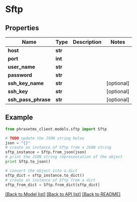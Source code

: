 # Sftp

## Properties

| Name                | Type    | Description | Notes      |
| ------------------- | ------- | ----------- | ---------- |
| **host**            | **str** |             |
| **port**            | **int** |             |
| **user_name**       | **str** |             |
| **password**        | **str** |             |
| **ssh_key_name**    | **str** |             | [optional] |
| **ssh_key**         | **str** |             | [optional] |
| **ssh_pass_phrase** | **str** |             | [optional] |

## Example

```python
from phrasetms_client.models.sftp import Sftp

# TODO update the JSON string below
json = "{}"
# create an instance of Sftp from a JSON string
sftp_instance = Sftp.from_json(json)
# print the JSON string representation of the object
print Sftp.to_json()

# convert the object into a dict
sftp_dict = sftp_instance.to_dict()
# create an instance of Sftp from a dict
sftp_from_dict = Sftp.from_dict(sftp_dict)
```

[[Back to Model list]](../README.md#documentation-for-models) [[Back to API list]](../README.md#documentation-for-api-endpoints) [[Back to README]](../README.md)
